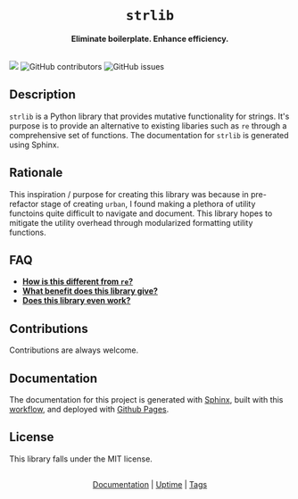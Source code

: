 <div align="center">
  <h1><code>strlib</code></h1>
  <b>Eliminate boilerplate. Enhance efficiency.</b>
  <br><br>
</div>

<p>
  <a href="https://codecov.io/gh/GH-Syn/strlib"><img src="https://img.shields.io/codecov/c/github/GH-Syn/strlib?color=ee8695&label=coverage&style=for-the-badge"></img></a> 
  <img alt="GitHub contributors" src="https://img.shields.io/github/contributors-anon/GH-Syn/strlib?color=ffa49a&style=for-the-badge">
  <img alt="GitHub issues" src="https://img.shields.io/github/issues-raw/GH-Syn/strlib?color=f35e79&label=issues&style=for-the-badge">
</p>

## Description
`strlib` is a Python library that provides mutative functionality for strings. It's purpose is to provide an alternative to existing libaries such as `re` through a comprehensive set of functions.
The documentation for `strlib` is generated using Sphinx.

## Rationale
This inspiration / purpose for creating this library was because in pre-refactor stage of creating `urban`, I found making a plethora of utility functoins quite difficult to navigate and document.
This library hopes to mitigate the utility overhead through modularized formatting utility functions.

## FAQ
 - [**How is this different from `re`?**](https://gh-syn.github.io/strlib/faq.html#how-is-this-library-different-from-re)
 - [**What benefit does this library give?**](https://gh-syn.github.io/strlib/faq.html#what-benefit-does-this-library-give)
 - [**Does this library even work?**](https://gh-syn.github.io/strlib/faq.html#does-this-library-even-work)

## Contributions
Contributions are always welcome.

## Documentation
The documentation for this project is generated with [Sphinx](https://www.sphinx-doc.org/), built with this [workflow](https://github.com/GH-Syn/strlib/blob/master/.github/workflows/sphinx.yml), and deployed with [Github Pages](https://pages.github.com/). 

## License
This library falls under the MIT license.

<h2></h2>
<div align="center">
  <a href="https://gh-syn.github.io/strlib/">Documentation</a>  |  
  <a href="https://stats.uptimerobot.com/jWk6BflM5J">Uptime</a> | 
  <a href="https://github.com/GH-Syn/strlib/releases/latest">Tags</a>
</div>

